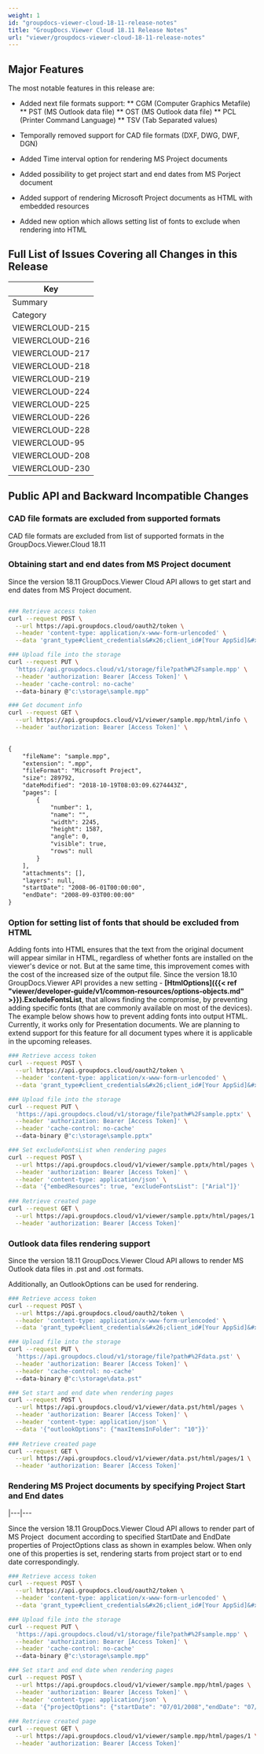 ```yaml
---
weight: 1
id: "groupdocs-viewer-cloud-18-11-release-notes"
title: "GroupDocs.Viewer Cloud 18.11 Release Notes"
url: "viewer/groupdocs-viewer-cloud-18-11-release-notes"
---
```


## Major Features ##

The most notable features in this release are:

* Added next file formats support:
** CGM (Computer Graphics Metafile) 
** PST (MS Outlook data file)
** OST (MS Outlook data file)
** PCL (Printer Command Language)
** TSV (Tab Separated values)

* Temporally removed support for CAD file formats (DXF, DWG, DWF, DGN)
* Added Time interval option for rendering MS Project documents
* Added possibility to get project start and end dates from MS Porject document
* Added support of rendering Microsoft Project documents as HTML with embedded resources
* Added new option which allows setting list of fonts to exclude when rendering into HTML

## Full List of Issues Covering all Changes in this Release ##

|Key
|---
|Summary
|Category
|VIEWERCLOUD-215|Time interval option for rendering MS Project documents|Feature
|VIEWERCLOUD-216|Add CGM (Computer Graphics Metafile) file format support|Feature
|VIEWERCLOUD-217|Add support for rendering PST file format|Feature
|VIEWERCLOUD-218|Add support for rendering OST file format|Feature
|VIEWERCLOUD-219|Obtaining start and end dates from MS Porject document|Feature
|VIEWERCLOUD-224|Option for setting the list of fonts that should be excluded from HTML|Feature
|VIEWERCLOUD-225|Add PCL file format support|Feature
|VIEWERCLOUD-226|Add TSV (Tab-separated values) file format support|Feature
|VIEWERCLOUD-228|Exclude CAD file formats from list of supported formats|Feature
|VIEWERCLOUD-95|Photoshop file format (PSD) is not listed as supported file format|Bug
|VIEWERCLOUD-208|Objects model schema is missing at apireference.groupdocs.cloud|Bug
|VIEWERCLOUD-230|Password required to get attachment page after geting pages|Bug


## Public API and Backward Incompatible Changes ##


### CAD file formats are excluded from supported formats ###

CAD file formats are excluded from list of supported formats in the GroupDocs.Viewer.Cloud 18.11


### Obtaining start and end dates from MS Project document ###

Since the version 18.11 GroupDocs.Viewer Cloud API allows to get start and end dates from MS Project document.





```bash 

### Retrieve access token
curl --request POST \
  --url https://api.groupdocs.cloud/oauth2/token \
  --header 'content-type: application/x-www-form-urlencoded' \
  --data 'grant_type#client_credentials&#x26;client_id#[Your AppSid]&#x26;client_secret#[Your AppKey]'

### Upload file into the storage
curl --request PUT \
  'https://api.groupdocs.cloud/v1/storage/file?path#%2Fsample.mpp' \
  --header 'authorization: Bearer [Access Token]' \
  --header 'cache-control: no-cache'
  --data-binary @"c:\storage\sample.mpp"

### Get document info
curl --request GET \
  --url https://api.groupdocs.cloud/v1/viewer/sample.mpp/html/info \
  --header 'authorization: Bearer [Access Token]' \
 

 ```

```html 
{
    "fileName": "sample.mpp",
    "extension": ".mpp",
    "fileFormat": "Microsoft Project",
    "size": 289792,
    "dateModified": "2018-10-19T08:03:09.6274443Z",
    "pages": [
        {
            "number": 1,
            "name": "",
            "width": 2245,
            "height": 1587,
            "angle": 0,
            "visible": true,
            "rows": null
        }
    ],
    "attachments": [],
    "layers": null,
    "startDate": "2008-06-01T00:00:00",
    "endDate": "2008-09-03T00:00:00"
}
 ```




### Option for setting list of fonts that should be excluded from HTML ###

Adding fonts into HTML ensures that the text from the original document will appear similar in HTML, regardless of whether fonts are installed on the viewer's device or not. But at the same time, this improvement comes with the cost of the increased size of the output file. Since the version 18.10 GroupDocs.Viewer API provides a new setting - **[HtmlOptions]({{< ref "viewer/developer-guide/v1/common-resources/options-objects.md" >}}).ExcludeFontsList**, that allows finding the compromise, by preventing adding specific fonts (that are commonly available on most of the devices). The example below shows how to prevent adding fonts into output HTML. Currently, it works only for Presentation documents. We are planning to extend support for this feature for all document types where it is applicable in the upcoming releases.




```bash 
### Retrieve access token
curl --request POST \
  --url https://api.groupdocs.cloud/oauth2/token \
  --header 'content-type: application/x-www-form-urlencoded' \
  --data 'grant_type#client_credentials&#x26;client_id#[Your AppSid]&#x26;client_secret#[Your AppKey]'

### Upload file into the storage
curl --request PUT \
  'https://api.groupdocs.cloud/v1/storage/file?path#%2Fsample.pptx' \
  --header 'authorization: Bearer [Access Token]' \
  --header 'cache-control: no-cache'
  --data-binary @"c:\storage\sample.pptx"

### Set excludeFontsList when rendering pages
curl --request POST \
  --url https://api.groupdocs.cloud/v1/viewer/sample.pptx/html/pages \
  --header 'authorization: Bearer [Access Token]' \
  --header 'content-type: application/json' \
  --data '{"embedResources": true, "excludeFontsList": ["Arial"]}'
 
### Retrieve created page
curl --request GET \
  --url https://api.groupdocs.cloud/v1/viewer/sample.pptx/html/pages/1 \
  --header 'authorization: Bearer [Access Token]'
 ```
 


### Outlook data files rendering support ###

 

Since the version 18.11 GroupDocs.Viewer Cloud API allows to render MS Outlook data files in .pst and .ost formats. 

 

Additionally, an OutlookOptions can be used for rendering.

 





```bash 
### Retrieve access token
curl --request POST \
  --url https://api.groupdocs.cloud/oauth2/token \
  --header 'content-type: application/x-www-form-urlencoded' \
  --data 'grant_type#client_credentials&#x26;client_id#[Your AppSid]&#x26;client_secret#[Your AppKey]'

### Upload file into the storage
curl --request PUT \
  'https://api.groupdocs.cloud/v1/storage/file?path#%2Fdata.pst' \
  --header 'authorization: Bearer [Access Token]' \
  --header 'cache-control: no-cache'
  --data-binary @"c:\storage\data.pst"

### Set start and end date when rendering pages
curl --request POST \
  --url https://api.groupdocs.cloud/v1/viewer/data.pst/html/pages \
  --header 'authorization: Bearer [Access Token]' \
  --header 'content-type: application/json' \
  --data '{"outlookOptions": {"maxItemsInFolder": "10"}}'
 
### Retrieve created page
curl --request GET \
  --url https://api.groupdocs.cloud/v1/viewer/data.pst/html/pages/1 \
  --header 'authorization: Bearer [Access Token]'
 ```



### Rendering MS Project documents by specifying Project Start and End dates ###
|---|---

Since the version 18.11 GroupDocs.Viewer Cloud API allows to render part of MS Project  document according to specified StartDate and EndDate properties of ProjectOptions class as shown in examples below. When only one of this properties is set, rendering starts from project start or to end date correspondingly.





```bash 
### Retrieve access token
curl --request POST \
  --url https://api.groupdocs.cloud/oauth2/token \
  --header 'content-type: application/x-www-form-urlencoded' \
  --data 'grant_type#client_credentials&#x26;client_id#[Your AppSid]&#x26;client_secret#[Your AppKey]'

### Upload file into the storage
curl --request PUT \
  'https://api.groupdocs.cloud/v1/storage/file?path#%2Fsample.mpp' \
  --header 'authorization: Bearer [Access Token]' \
  --header 'cache-control: no-cache'
  --data-binary @"c:\storage\sample.mpp"

### Set start and end date when rendering pages
curl --request POST \
  --url https://api.groupdocs.cloud/v1/viewer/sample.mpp/html/pages \
  --header 'authorization: Bearer [Access Token]' \
  --header 'content-type: application/json' \
  --data '{"projectOptions": {"startDate": "07/01/2008","endDate": "07/31/2008"}}'
 
### Retrieve created page
curl --request GET \
  --url https://api.groupdocs.cloud/v1/viewer/sample.mpp/html/pages/1 \
  --header 'authorization: Bearer [Access Token]'
 ```





